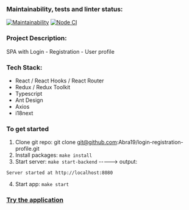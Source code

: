 ### Maintainability, tests and linter status:
[![Maintainability](https://api.codeclimate.com/v1/badges/b20eb909fed645bb591d/maintainability)](https://codeclimate.com/github/Abra19/login-registration-profile/maintainability)
[![Node CI](https://github.com/Abra19/login-registration-profile/actions/workflows/nodeci.yml/badge.svg)](https://github.com/Abra19/login-registration-profile/actions/workflows/nodeci.yml)

### Project Description:
SPA with Login - Registration - User profile

### Tech Stack:
* React / React Hooks / React Router
* Redux / Redux Toolkit
* Typescript
* Ant Design
* Axios
* i18next

### To get started

1. Clone git repo: git clone git@github.com:Abra19/login-registration-profile.git
2. Install packages: `make install`
3. Start server: `make start-backend` -----> output:

```
Server started at http://localhost:8080 
```

4. Start app: `make start`

### [Try the application](https://login-registration-profile.vercel.app/)